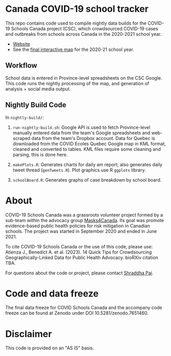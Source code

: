 # Canada COVID-19 school tracker

This repo contains code used to compile nightly data builds for the COVID-19 Schools Canada project (CSC), which crowdsourced COVID-19 cases and outbreaks from schools across Canada in the 2020-2021 school year. 

* [Website](https://covidschoolscanada.org/)
* See the [final interactive map](https://covidschoolscanada.org/map.html) for the 2020-21 school year. 

## Workflow
School data is entered in Province-level spreadsheets on the CSC Google. This code runs the nightly processing of the map, and generation of analysis + social media output. 

## Nightly Build Code
In `nightly-build/`:

1. `run-nightly-build.sh`: Google API is used to fetch Province-level manually entered data from the team's Google spreadsheets and web-scraped data from the team's Dropbox account. Data for Quebec is downloaded from the COVID Ecoles Quebec Google map in KML format, cleaned and converted to tables. KML files require some cleaning and parsing, this is done here.

2. `makePlots.R`: Generates charts for daily am report; also generates daily tweet thread (`genTweets.R`). Plot graphics use R `ggplots` library.

3. `schoolBoard.R`: Generates graphs of case breakdown by school board.

# About
COVID-19 Schools Canada was a grassroots volunteer project formed by a sub-team within the advocacy group [Masks4Canada](masks4canada.org). Its goal was promote evidence-based public health policies for risk mitigation in Canadian schools. The project was started in September 2020 and ended in June 2021.

To cite COVID-19 Schools Canada or the use of this code, please use: 
Atienza J., Benedict A. et al. (2023). 14 Quick Tips for Crowdsourcing Geographically-Linked Data for Public Health Advocacy. bioRXiv citation TBA. 

For questions about the code or project, please contact [Shraddha Pai](mailto:shraddha.pai@utoronto.ca). 

# Code and data freeze
The final data freeze for COVID Schools Canada and the accompany code freeze can be found at Zenodo under DOI 10.5281/zenodo.7651460. 

# Disclaimer
This code is provided on an "AS IS" basis.
